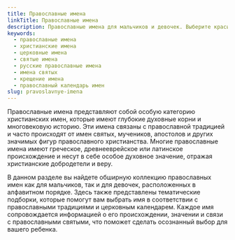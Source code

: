 ```yaml
---
title: Православные имена
linkTitle: Православные имена
description: Православные имена для мальчиков и девочек. Выберите красивое православное имя с историей и духовным значением для вашего ребенка.
keywords:
  - православные имена
  - христианские имена
  - церковные имена
  - святые имена
  - русские православные имена
  - имена святых
  - крещение имена
  - православный календарь имен
slug: pravoslavnye-imena
---
```


Православные имена представляют собой особую категорию христианских имен, которые имеют глубокие духовные корни и многовековую историю. Эти имена связаны с православной традицией и часто происходят от имен святых, мучеников, апостолов и других значимых фигур православного христианства. Многие православные имена имеют греческое, древнееврейское или латинское происхождение и несут в себе особое духовное значение, отражая христианские добродетели и веру.

В данном разделе вы найдете обширную коллекцию православных имен как для мальчиков, так и для девочек, расположенных в алфавитном порядке. Здесь также представлены тематические подборки, которые помогут вам выбрать имя в соответствии с православными традициями и церковным календарем. Каждое имя сопровождается информацией о его происхождении, значении и связи с православными святыми, что поможет сделать осознанный выбор для вашего ребенка.
